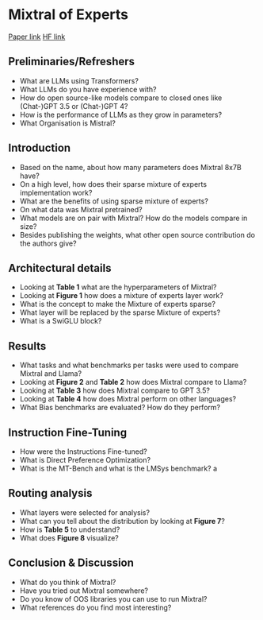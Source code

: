 # Mixtral of Experts

[Paper link](https://arxiv.org/pdf/2401.04088.pdf)
[HF link](https://huggingface.co/mistralai/Mixtral-8x7B-v0.1)

## Preliminaries/Refreshers

* What are LLMs using Transformers?
* What LLMs do you have experience with?
* How do open source-like models compare to closed ones like (Chat-)GPT 3.5 or (Chat-)GPT 4?
* How is the performance of LLMs as they grow in parameters?
* What Organisation is Mistral?

## Introduction

* Based on the name, about how many parameters does Mixtral 8x7B have?
* On a high level, how does their sparse mixture of experts implementation work?
* What are the benefits of using sparse mixture of experts?
* On what data was Mixtral pretrained?
* What models are on pair with Mixtral? How do the models compare in size?
* Besides publishing the weights, what other open source contribution do the authors give?

## Architectural details

* Looking at **Table 1** what are the hyperparameters of Mixtral?
* Looking at **Figure 1** how does a mixture of experts layer work?
* What is the concept to make the Mixture of experts sparse?
* What layer will be replaced by the sparse Mixture of experts?
* What is a SwiGLU block?

## Results

* What tasks and what benchmarks per tasks were used to compare Mixtral and Llama?
* Looking at **Figure 2** and **Table 2** how does Mixtral compare to Llama?
* Looking at **Table 3** how does Mixtral compare to GPT 3.5?
* Looking at **Table 4** how does Mixtral perform on other languages?
* What Bias benchmarks are evaluated? How do they perform?

## Instruction Fine-Tuning

* How were the Instructions Fine-tuned?
* What is Direct Preference Optimization?
* What is the MT-Bench and what is the LMSys benchmark?
a
## Routing analysis

* What layers were selected for analysis?
* What can you tell about the distribution by looking at **Figure 7**?
* How is **Table 5** to understand?
* What does **Figure 8** visualize?


## Conclusion & Discussion

* What do you think of Mixtral?
* Have you tried out Mixtral somewhere?
* Do you know of OOS libraries you can use to run Mixtral?
* What references do you find most interesting?